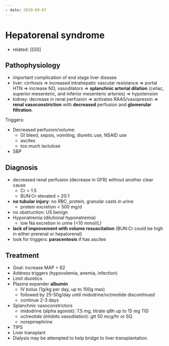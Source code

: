 ```yaml
---
- date: 2020-09-07
---
```


# Hepatorenal syndrome

- related: [[GI]]

## Pathophysiology

<!-- hepatorenal syndrome causes and pathogenesis -->

- important complication of end stage liver disease
- liver: cirrhosis => increased intrahepatic vascular resistance => portal HTN => increase NO, vasodilators => **splanchnic arterial dilation** (celiac, superior mesenteric, and inferior mesenteric arteries) => hypotension
- kidney: decrease in renal perfusion => activates RAAS/vasopressin => **renal vasoconstriction** with **decreased** perfusion and **glomerular filtration**.

<!-- hepatorenal syndrome triggers -->

Triggers:

- Decreased perfusion/volume:
	- GI bleed, sepsis, vomiting, diuretic use, NSAID use
	- ascites
	- too much lactulose
- SBP

## Diagnosis

<!--  hepatorenal syndrome diagnosis -->

- decreased renal perfusion (decrease in GFR) without another clear cause
	- Cr > 1.5
	- BUN:Cr elevated > 20:1
- **no tubular injury**: no RBC, protein, granular casts in urine
	- protein excretion < 500 mg/d
- no obstruction: US benign
- Hyponatremia (dilutional hyponatremia)
	- low Na excretion in urine (<10 mmol/L)
- **lack of improvement with volume resuscitation** (BUN:Cr could be high in either prerenal or hepatorenal)
- look for triggers: **paracentesis** if has ascites

## Treatment

<!-- hepatorenal syndrome treatment -->

- Goal: increase MAP > 82
- Address triggers (hypovolemia, anemia, infection)
- Limit diuretics
- Plasma expander **albumin**
	- IV bolus (1g/kg per day, up to 100g max)
	- followed by 25-50g/day until midodrine/octreotide discontinued
	- continue 2-3 days
- Splanchnic vasoconstrictors
	- midodrine (alpha agonist): 7.5 mg, titrate q8h up to 15 mg TID
	- octreotide (inhibits vasodilation): gtt 50 mcg/hr or SQ
	- norepinephrine
- TIPS
- Liver transplant
- Dialysis may be attempted to help bridge to liver transplantation.
